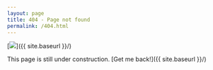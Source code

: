 ```yaml
---
layout: page
title: 404 - Page not found
permalink: /404.html
---
```


[<img src="{{ site.baseurl }}/images/backrooms.jpg"/>]({{ site.baseurl }}/)

This page is still under construction.
[Get me back!]({{ site.baseurl }}/)
